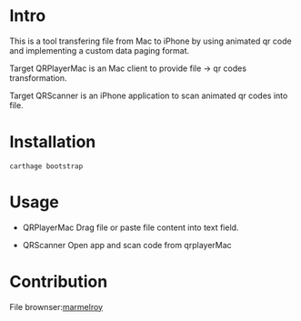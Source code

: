 # Intro

This is a tool transfering file from Mac to iPhone by using animated qr code and implementing a custom data paging format.

Target QRPlayerMac is an Mac client to provide file -> qr codes transformation.

Target QRScanner is an iPhone application to scan animated qr codes into file.


# Installation

`carthage bootstrap`

# Usage

- QRPlayerMac
Drag file or paste file content into text field. 

- QRScanner
Open app and scan code from qrplayerMac

# Contribution

File brownser:[marmelroy](https://github.com/marmelroy/FileBrowser)
